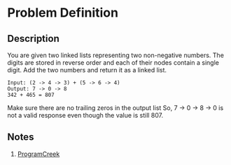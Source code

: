 # Problem Definition

## Description

You are given two linked lists representing two non-negative numbers. The digits are stored in reverse order and each of their nodes contain a single digit. Add the two numbers and return it as a linked list.

```text
Input: (2 -> 4 -> 3) + (5 -> 6 -> 4)
Output: 7 -> 0 -> 8
342 + 465 = 807
```

Make sure there are no trailing zeros in the output list
So, 7 -> 0 -> 8 -> 0 is not a valid response even though the value is still 807.

## Notes

1. [ProgramCreek](https://www.programcreek.com/2012/12/add-two-numbers/)